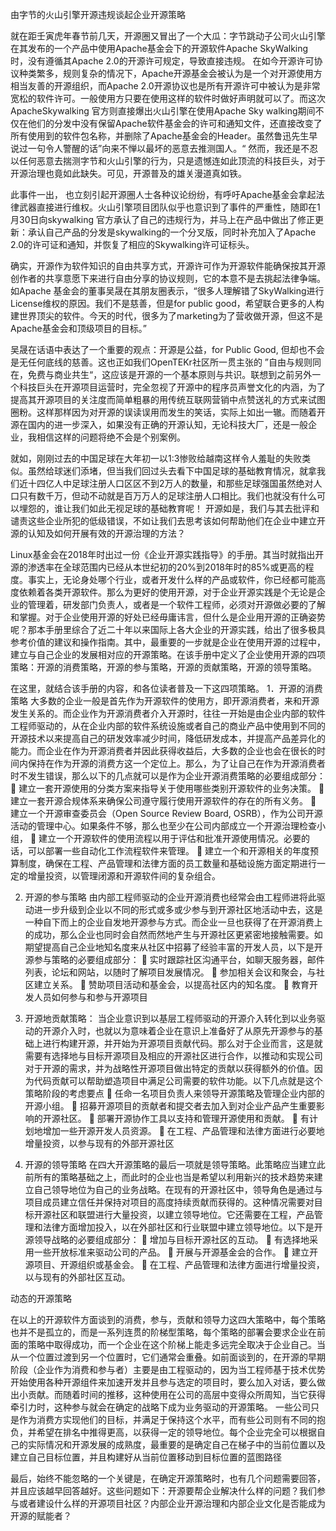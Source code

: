 由字节的火山引擎开源违规谈起企业开源策略


就在距壬寅虎年春节前几天，开源圈又冒出了一个大瓜：字节跳动子公司火山引擎在其发布的一个产品中使用Apache基金会下的开源软件Apache SkyWalking时，没有遵循其Apache 2.0的开源许可规定，导致直接违规。 在如今开源许可协议种类繁多，规则复杂的情况下，Apache开源基金会被认为是一个对开源使用方相当友善的开源组织，而Apache 2.0开源协议也是所有开源许可中被认为是非常宽松的软件许可。一般使用方只要在使用这样的软件时做好声明就可以了。而这次ApacheSkywalking 官方则直接爆出火山引擎在使用Apache Sky walking期间不仅在他们的分发中没有保留Apache软件基金会的许可和通知文件，还直接改变了所有使用到的软件包名称，并删除了Apache基金会的Header。虽然鲁迅先生早说过一句令人警醒的话”向来不惮以最坏的恶意去推测国人。“ 然而，我还是不忍以任何恶意去揣测字节和火山引擎的行为，只是遗憾连如此顶流的科技巨头，对于开源治理也竟如此缺失。可见，开源普及的雄关漫道真如铁。

此事件一出， 也立刻引起开源圈人士各种议论纷纷，有呼吁Apache基金会拿起法律武器直接进行维权。火山引擎项目团队似乎也意识到了事件的严重性，随即在1月30日向skywalking 官方承认了自己的违规行为，并马上在产品中做出了修正更新：承认自己产品的分发是skywalking的一个分叉版，同时补充加入了Apache 2.0的许可证和通知，并恢复了相应的Skywalking许可证标头。

确实，开源作为软件知识的自由共享方式，开源许可作为开源软件能确保按其开源创作者的共享意愿下来进行自由分享的协议规则，它的本意不是去挑起法律争端。如Apache 基金会的董事吴晟在其朋友圈表示，“很多人理解错了SkyWalking进行License维权的原因。我们不是慈善，但是for public good，希望联合更多的人构建世界顶尖的软件。今天的时代，很多为了marketing为了营收做开源，但这不是Apache基金会和顶级项目的目标。”

吴晟在话语中表达了一个重要的观点：开源是公益，for Public Good, 但却也不会是无任何底线的慈善。这也正如我们OpenTEKr社区所一贯主张的 ”自由与规则同在，免费与商业共生“，这应该是开源的一个基本原则与共识。联想到之前另外一个科技巨头在开源项目运营时，完全忽视了开源中的程序员声誉文化的内涵，为了提高其开源项目的关注度而简单粗暴的用传统互联网营销中点赞送礼的方式来试图圈粉。这样那样因为对开源的误读误用而发生的笑话，实际上如出一辙。而随着开源在国内的进一步深入，如果没有正确的开源认知，无论科技大厂，还是一般企业，我相信这样的问题将绝不会是个别案例。 
 
就如，刚刚过去的中国足球在大年初一以1:3惨败给越南这样令人羞耻的失败类似。虽然给球迷们添堵，但当我们回过头去看下中国足球的基础教育情况，就拿我们近十四亿人中足球注册人口区区不到2万人的数量，和那些足球强国虽然绝对人口只有数千万，但动不动就是百万万人的足球注册人口相比。我们也就没有什么可以埋怨的，谁让我们如此无视足球的基础教育呢！ 开源如是，我们与其去批评和谴责这些企业所犯的低级错误，不如让我们去思考该如何帮助他们在企业中建立开源的认知及如何开展有效的开源治理的方法？ 

Linux基金会在2018年时出过一份《企业开源实践指导》的手册。其当时就指出开源的渗透率在全球范围内已经从本世纪初的20%到2018年时的85%或更高的程度。事实上，无论身处哪个行业，或者开发什么样的产品或软件，你已经都可能高度依赖着各类开源软件。那么为更好的使用开源，对于企业开源实践是个无论是企业的管理着，研发部门负责人，或者是一个软件工程师，必须对开源做必要的了解和掌握。对于企业使用开源的好处已经毋庸讳言，但什么是企业用开源的正确姿势呢？那本手册里综合了近二十年以来国际上各大企业的开源实践，给出了很多极具参考价值的建议和操作指南。其中，最重要的一步就是企业在使用开源的过程中，建立与自己企业的发展相对应的开源策略。在该手册中定义了企业使用开源的四项策略：开源的消费策略，开源的参与策略，开源的贡献策略，开源的领导策略。

在这里，就结合该手册的内容，和各位读者普及一下这四项策略。
1．开源的消费策略
大多数的企业一般是首先作为开源软件的使用方，即开源消费者，来和开源发生关系的。而企业作为开源消费者介入开源时，往往一开始是由企业内部的软件工程师驱动的，从在企业内部的软件系统设施或者自己的商业产品中使用到不同的开源技术以来提高自己的研发效率减少时间，降低研发成本，并提高产品差异化的能力。而企业在作为开源消费者并因此获得收益后，大多数的企业也会在很长的时间内保持在作为开源的消费方这一个定位上。那么，为了让自己在作为开源消费者时不发生错误，那么以下的几点就可以是作为企业开源消费策略的必要组成部分：
	建立一套开源使用的分类方案来指导关于使用哪些类别开源软件的业务决策。
	建立一套开源合规体系来确保公司遵守履行使用开源软件的存在的所有义务。
	建立一个开源审查委员会（Open Source Review Board, OSRB），作为公司开源活动的管理中心。如果条件不够，那么也至少在公司内部成立一个开源治理检查小组，
	建立一个开源软件的使用流程以用于评估和批准开源使用情况。必要的话，可以部署一些自动化工作流程软件来管理。
	建立一个和开源相关的年度预算制度，确保在工程、产品管理和法律方面的员工数量和基础设施方面定期进行一定的增量投资，以管理闭源和开源软件间的复杂组合。

2. 开源的参与策略
由内部工程师驱动的企业开源消费也经常会由工程师进将此驱动进一步升级到企业以不同的形式或多或少参与到开源社区地活动中去，这是一种自下而上的企业自发地开源参与方式。而企业一旦也获得了在开源消费上的成功，那么企业也同时会自然而然地产生与开源社区更紧密地接触需要。如期望提高自己企业地知名度来从社区中招募了经验丰富的开发人员，以下是开源参与策略的必要组成部分：
	实时跟踪社区沟通平台，如聊天服务器，邮件列表，论坛和网站，以随时了解项目发展情况。
	参加相关会议和聚会，与社区建立关系。
	赞助项目活动和基金会，以提高社区内的知名度。
	教育开发人员如何参与和参与开源项目

3. 开源地贡献策略：
当企业意识到以基层工程师驱动的开源介入转化到以业务驱动的开源介入时，也就以为意味着企业在意识上准备好了从原先开源参与的基础上进行构建开源，并开始为开源项目贡献代码。那么对于企业而言，这是就需要有选择地与目标开源项目及相应的开源社区进行合作，以推动和实现公司对于开源的需求，并为战略性开源项目做出特定的贡献以获得额外的价值。因为代码贡献可以帮助塑造项目中满足公司需要的软件功能。以下几点就是这个策略阶段的考虑要点
	任命一名项目负责人来领导开源策略及管理企业内部的开源小组。 
	招募开源项目的贡献者和提交者去加入到对企业产品产生重要影响的开源社区。
	部署开源协作工具以支持和管理开源使用和贡献。
	有计划地增加一些开源开发人员资源。
	在工程、产品管理和法律方面进行必要地增量投资，以参与现有的外部开源社区

4. 开源的领导策略
在四大开源策略的最后一项就是领导策略。此策略应当建立此前所有的策略基础之上，而此时的企业也当是希望以利用新兴的技术趋势来建立自己领导地位为自己的业务战略。在现有的开源社区中，领导角色是通过与项目成员建立信任并保持对项目的高度持续贡献而获得的。这种情况需要对目标开源社区和联盟进行大量投资，以建立领导地位。它还需要在工程，产品管理和法律方面增加投入，以在外部社区和行业联盟中建立领导地位。以下是开源领导战略的必要组成部分：
	增加与目标开源社区的互动。 
	有选择地采用一些开放标准来驱动公司的产品。 
	开展与开源基金会的合作。
	建立开源项目、开源组织或基金会。 
	在工程、产品管理和法律方面进行增量投资，以与现有的外部社区互动。

动态的开源策略

在以上的开源软件方面谈到的消费，参与，贡献和领导力这四大策略中，每个策略也并不是孤立的，而是一系列连贯的阶梯型策略，每个策略的部署会要求企业在前面的策略中取得成功，而一个企业在这个阶梯上能走多远完全取决于企业自己。当从一个位置过渡到另一个位置时，它们通常会重叠。如前面谈到的，在开源的早期阶段（企业作为消费和参与者）主要是由工程驱动的，因为当工程师基于技术优势开始使用各种开源组件来加速开发并且参与选定的项目时，要么加入对话，要么做出小贡献。而随着时间的推移，这种使用在公司的高层中变得众所周知，当它获得牵引力时，这种参与就会在确定的战略下成为业务驱动的开源策略。 一些公司只是作为消费方实现他们的目标，并满足于保持这个水平，而有些公司则有不同的抱负，并希望在排名中推得更高，以获得一定的领导地位。每个企业完全可以根据自己的实际情况和开源发展的成熟度，最重要的是确定自己在梯子中的当前位置以及建立自己目标位置，并且构建好从当前位置移动到目标位置的蓝图路径

最后，始终不能忽略的一个关键是，在确定开源策略时，也有几个问题需要回答，并且应该越早回答越好。这些问题如下：开源要帮企业解决什么样的问题？我们参与或者建设什么样的开源项目社区？内部企业开源治理和内部企业文化是否能成为开源的赋能者？



